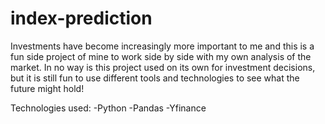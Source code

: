 # index-prediction

Investments have become increasingly more important to me and this is a fun side project of mine to work side by side with my own analysis of the market. In no way is this project used on its own for investment decisions, but it is still fun to use different tools and technologies to see what the future might hold!

Technologies used:
-Python
-Pandas
-Yfinance